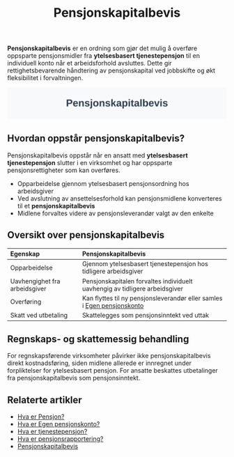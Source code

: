 ﻿---
title: "Pensjonskapitalbevis"
seoTitle: "Pensjonskapitalbevis"
description: '**Pensjonskapitalbevis** er en ordning som gjør det mulig å overføre oppsparte pensjonsmidler fra **ytelsesbasert tjenestepensjon** til en individuell konto ...'
---

**Pensjonskapitalbevis** er en ordning som gjør det mulig å overføre oppsparte pensjonsmidler fra **ytelsesbasert tjenestepensjon** til en individuell konto når et arbeidsforhold avsluttes. Dette gir rettighetsbevarende håndtering av pensjonskapital ved jobbskifte og økt fleksibilitet i forvaltningen.

![Illustrasjon av Pensjonskapitalbevis](pensjonskapitalbevis-image.svg)

## Hvordan oppstår pensjonskapitalbevis?

Pensjonskapitalbevis oppstår når en ansatt med **ytelsesbasert tjenestepensjon** slutter i en virksomhet og har oppsparte pensjonsrettigheter som kan overføres.

* Opparbeidelse gjennom ytelsesbasert pensjonsordning hos arbeidsgiver
* Ved avslutning av ansettelsesforhold kan pensjonsmidlene konverteres til et **pensjonskapitalbevis**
* Midlene forvaltes videre av pensjonsleverandør valgt av den enkelte

## Oversikt over pensjonskapitalbevis

| Egenskap                   | Pensjonskapitalbevis                                                    |
|:----------------------------|:-------------------------------------------------------------------------|
| Opparbeidelse               | Gjennom ytelsesbasert tjenestepensjon hos tidligere arbeidsgiver         |
| Uavhengighet fra arbeidsgiver | Pensjonskapitalen forvaltes individuelt uavhengig av tidligere arbeidsgiver |
| Overføring                 | Kan flyttes til ny pensjonsleverandør eller samles i [Egen pensjonskonto](/blogs/regnskap/hva-er-egen-pensjonskonto "Hva er Egen pensjonskonto? Guide til Egen pensjonskonto i Norge") |
| Skatt ved utbetaling         | Skattelegges som pensjonsinntekt ved uttak                                |

## Regnskaps- og skattemessig behandling

For regnskapsførende virksomheter påvirker ikke pensjonskapitalbevis direkt kostnadsføring, siden midlene allerede er innregnet under forpliktelser for ytelsesbasert pensjon. For ansatte beskattes utbetalinger fra pensjonskapitalbevis som pensjonsinntekt.

## Relaterte artikler

* [Hva er Pensjon?](/blogs/regnskap/hva-er-pensjon "Hva er Pensjon? Komplett Guide til norsk pensjonssystem")
* [Hva er Egen pensjonskonto?](/blogs/regnskap/hva-er-egen-pensjonskonto "Hva er Egen pensjonskonto? Guide til Egen pensjonskonto i Norge")
* [Hva er tjenestepensjon?](/blogs/regnskap/hva-er-tjenestepensjon "Hva er Tjenestepensjon? Komplett Guide til Bedriftspensjon og Regnskapsføring")
* [Hva er pensjonsrapportering?](/blogs/regnskap/hva-er-pensjonsrapportering "Hva er Pensjonsrapportering? Komplett Guide til Pensjon i Regnskap")
* [Pensjonskapitalbevis](/blogs/regnskap/pensjonskapitalbevis "Pensjonskapitalbevis: Hva er pensjonskapitalbevis?")










